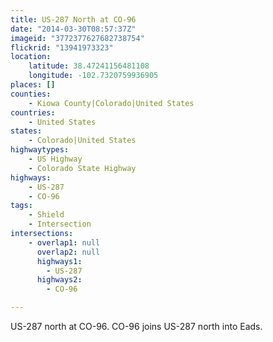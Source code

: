 ```yaml
---
title: US-287 North at CO-96
date: "2014-03-30T08:57:37Z"
imageid: "3772377627682738754"
flickrid: "13941973323"
location:
    latitude: 38.47241156481108
    longitude: -102.7320759936905
places: []
counties:
    - Kiowa County|Colorado|United States
countries:
    - United States
states:
    - Colorado|United States
highwaytypes:
    - US Highway
    - Colorado State Highway
highways:
    - US-287
    - CO-96
tags:
    - Shield
    - Intersection
intersections:
    - overlap1: null
      overlap2: null
      highways1:
        - US-287
      highways2:
        - CO-96

---
```

US-287 north at CO-96.  CO-96 joins US-287 north into Eads.